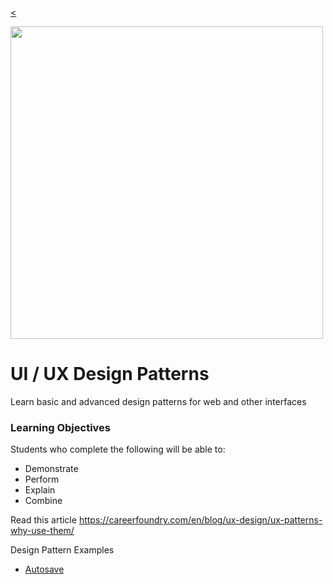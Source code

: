 
[<](../../README.md)

<img style="width:500px; height:auto;" src="../../assets/img/banner-keyboard-shortcuts.png">

# UI / UX Design Patterns

Learn basic and advanced design patterns for web and other interfaces

### Learning Objectives

Students who complete the following will be able to:

- Demonstrate
- Perform
- Explain
- Combine




Read this article
https://careerfoundry.com/en/blog/ux-design/ux-patterns-why-use-them/


Design Pattern Examples

- [Autosave](http://ui-patterns.com/patterns/autosave)
